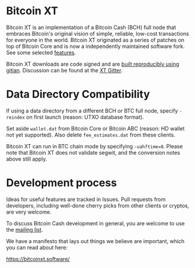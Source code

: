Bitcoin XT
==========

Bitcoin XT is an implementation of a Bitcoin Cash (BCH) full node that embraces Bitcoin's original vision of simple, reliable, low-cost transactions for everyone in the world. Bitcoin XT originated as a series of patches on top of Bitcoin Core and is now a independently maintained software fork. See some selected [features](https://bitcoinxt.software/patches.html).

Bitcoin XT downloads are code signed and are [built reproducibly using gitian](https://github.com/bitcoinxt/gitian.sigs). Discussion can be found at the [XT Gitter](https://gitter.im/bitcoinxt/Lobby).

Data Directory Compatibility
============================

If using a data directory from a different BCH or BTC full node, specify `-reindex` on first launch (reason: UTXO database format).

Set aside `wallet.dat` from Bitcoin Core or Bitcoin ABC (reason: HD wallet not yet supported). Also delete `fee_estimates.dat` from these clients.
 
Bitcoin XT can run in BTC chain mode by specifying `-uahftime=0`. Please note that Bitcoin XT does not validate segwit, and the conversion notes above still apply.


Development process
===================

Ideas for useful features are tracked in Issues.  Pull requests from developers, including well-done cherry picks from other clients or cryptos, are very welcome.

To discuss Bitcoin Cash development in general, you are welcome to use the [mailing list](https://lists.linuxfoundation.org/pipermail/bitcoin-ml/).

We have a manifesto that lays out things we believe are important, which you can read about here:

https://bitcoinxt.software/

